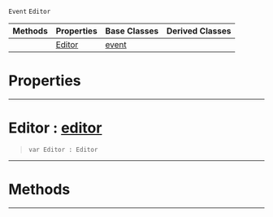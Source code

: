  `Event` `Editor`



|Methods|Properties|Base Classes|Derived Classes|
|---|---|---|---|
| |[ Editor](https://github.com/zeroengineteam/ZeroDocs/blob/master/code_reference/class_reference/editorevent.markdown#editor-zero-engine-docum)|[event](https://github.com/zeroengineteam/ZeroDocs/blob/master/code_reference/class_reference/event.markdown)| |


 #  Properties


---  
 #  Editor : [editor](https://github.com/zeroengineteam/ZeroDocs/blob/master/code_reference/class_reference/editor.markdown)

> 
> ``` lang=cpp, name=Zilch
> var Editor : Editor


---  
 #  Methods


---  
 

 